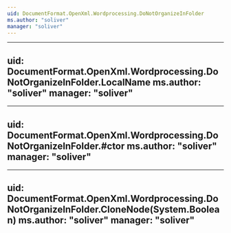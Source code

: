 ```yaml
---
uid: DocumentFormat.OpenXml.Wordprocessing.DoNotOrganizeInFolder
ms.author: "soliver"
manager: "soliver"
---
```


---
uid: DocumentFormat.OpenXml.Wordprocessing.DoNotOrganizeInFolder.LocalName
ms.author: "soliver"
manager: "soliver"
---

---
uid: DocumentFormat.OpenXml.Wordprocessing.DoNotOrganizeInFolder.#ctor
ms.author: "soliver"
manager: "soliver"
---

---
uid: DocumentFormat.OpenXml.Wordprocessing.DoNotOrganizeInFolder.CloneNode(System.Boolean)
ms.author: "soliver"
manager: "soliver"
---
